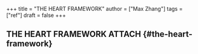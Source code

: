 +++
title = "THE HEART FRAMEWORK"
author = ["Max Zhang"]
tags = ["ref"]
draft = false
+++

## THE HEART FRAMEWORK <span class="tag"><span class="ATTACH">ATTACH</span></span> {#the-heart-framework}
